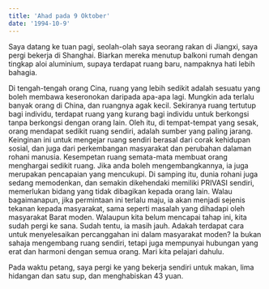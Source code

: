 ```yaml
---
title: 'Ahad pada 9 Oktober'
date: '1994-10-9'
---
```


Saya datang ke tuan pagi, seolah-olah saya seorang rakan di Jiangxi, saya pergi bekerja di Shanghai. Biarkan mereka menutup balkoni rumah dengan tingkap aloi aluminium, supaya terdapat ruang baru, nampaknya hati lebih bahagia.

Di tengah-tengah orang Cina, ruang yang lebih sedikit adalah sesuatu yang boleh membawa keseronokan daripada apa-apa lagi. Mungkin ada terlalu banyak orang di China, dan ruangnya agak kecil. Sekiranya ruang tertutup bagi individu, terdapat ruang yang kurang bagi individu untuk berkongsi tanpa berkongsi dengan orang lain. Oleh itu, di tempat-tempat yang sesak, orang mendapat sedikit ruang sendiri, adalah sumber yang paling jarang. Keinginan ini untuk mengejar ruang sendiri berasal dari corak kehidupan sosial, dan juga dari perkembangan masyarakat dan perubahan dalaman rohani manusia. Kesempetan ruang semata-mata membuat orang menghargai sedikit ruang. Jika anda boleh mengembangkannya, ia juga merupakan pencapaian yang mencukupi. Di samping itu, dunia rohani juga sedang memodenkan, dan semakin dikehendaki memiliki PRIVASI sendiri, memerlukan bidang yang tidak dibagikan kepada orang lain. Walau bagaimanapun, jika permintaan ini terlalu maju, ia akan menjadi sejenis tekanan kepada masyarakat, sama seperti masalah yang dihadapi oleh masyarakat Barat moden. Walaupun kita belum mencapai tahap ini, kita sudah pergi ke sana. Sudah tentu, ia masih jauh. Adakah terdapat cara untuk menyelesaikan percanggahan ini dalam masyarakat moden? Ia bukan sahaja mengembang ruang sendiri, tetapi juga mempunyai hubungan yang erat dan harmoni dengan semua orang. Mari kita pelajari dahulu.

Pada waktu petang, saya pergi ke yang bekerja sendiri untuk makan, lima hidangan dan satu sup, dan menghabiskan 43 yuan.

